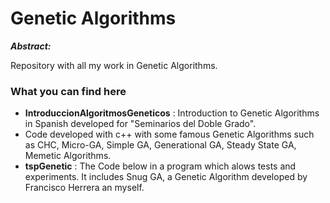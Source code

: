 Genetic Algorithms
==================

***Abstract:***

Repository with all my work in Genetic Algorithms. 

### What you can find here ###

- **IntroduccionAlgoritmosGeneticos** : Introduction to Genetic Algorithms in Spanish developed for "Seminarios del Doble Grado".
- Code developed with c++ with some famous Genetic Algorithms such as
CHC, Micro-GA, Simple GA, Generational GA, Steady State GA, Memetic Algorithms.
- **tspGenetic** : The Code below in a program which alows tests and experiments. It includes Snug GA, a Genetic Algorithm developed by Francisco Herrera an myself.